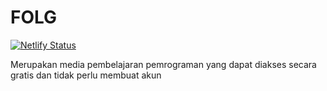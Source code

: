 # FOLG
[![Netlify Status](https://api.netlify.com/api/v1/badges/9d9cf136-ccaa-474d-855b-543a9332f5bb/deploy-status)](https://app.netlify.com/sites/folg/deploys)

Merupakan media pembelajaran pemrograman yang dapat diakses secara gratis dan tidak perlu membuat akun